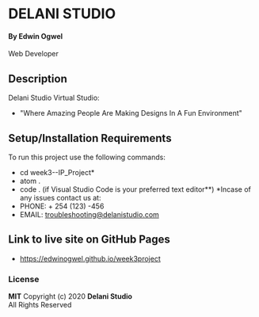 #  DELANI STUDIO
#### By **Edwin Ogwel**
Web Developer
## Description
Delani Studio Virtual Studio:
* "Where Amazing People Are Making Designs In A Fun Environment"

## Setup/Installation Requirements
To run this project use the following commands: 
* cd week3--IP_Project*
* atom .
* code .  (if Visual Studio Code is your preferred text editor**)
*Incase of any issues contact us at:
* PHONE: + 254 (123) -456
* EMAIL: troubleshooting@delanistudio.com

## Link to live site on GitHub Pages
* https://edwinogwel.github.io/week3project

### License
**MIT**
Copyright (c) 2020 **Delani Studio**  
All Rights Reserved
